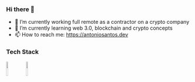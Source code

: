 ### Hi there 👋

- 🔭 I’m currently working full remote as a contractor on a crypto company
- 🌱 I’m currently learning web 3.0, blockchain and crypto concepts
- 📫 How to reach me: https://antoniosantos.dev
<!-- - 👯 I’m looking to collaborate on ... -->
<!-- - 🤔 I’m looking for help with ... -->
<!-- - 💬 Ask me about ... -->
<!-- - 😄 Pronouns: ... -->
<!-- - ⚡ Fun fact: ... -->

### Tech Stack
<p>
  <code><img width="10%" src="https://www.vectorlogo.zone/logos/reactjs/reactjs-ar21.svg"></code>
  <code><img width="10%" src="https://www.vectorlogo.zone/logos/typescriptlang/typescriptlang-ar21.svg"></code>
</p>

